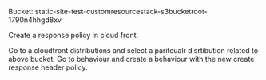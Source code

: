 Bucket: static-site-test-customresourcestack-s3bucketroot-1790n4hhgd8xv

Create a response policy in cloud front. 

Go to a cloudfront distributions and select a paritcualr disrtibution related to above bucket. Go to behaviour and create a behaviour with the new create response header policy.